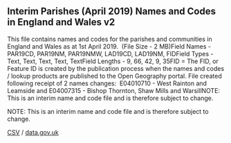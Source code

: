 ## Interim Parishes (April 2019) Names and Codes in England and Wales v2

This file contains names and codes for the parishes and communities in England and Wales as at 1st April 2019.  (File Size - 2 MB)Field Names - PAR19CD, PAR19NM, PAR19NMW, LAD19CD, LAD19NM, FIDField Types - Text, Text, Text, Text, TextField Lengths - 9, 66, 42, 9, 35FID = The FID, or Feature ID is created by the publication process when the names and codes / lookup products are published to the Open Geography portal. File created following receipt of 2 names changes:  E04010710 - West Rainton and Leamside and E04007315 - Bishop Thornton, Shaw Mills and WarsillNOTE: This is an interim name and code file and is therefore subject to change. 

NOTE: This is an interim name and code file and is therefore subject to change. 

[CSV](csv/274.csv) / [data.gov.uk](https://data.gov.uk/dataset/77304afb-3774-46c7-83a9-c5273a87e9cb/interim-parishes-april-2019-names-and-codes-in-england-and-wales-v2)

